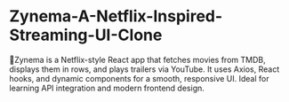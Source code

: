 # Zynema-A-Netflix-Inspired-Streaming-UI-Clone
🍿Zynema is a Netflix-style React app that fetches movies from TMDB, displays them in rows, and plays trailers via YouTube. It uses Axios, React hooks, and dynamic components for a smooth, responsive UI. Ideal for learning API integration and modern frontend design.
